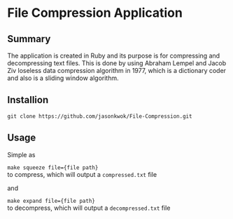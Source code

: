 # File Compression Application 

## Summary 
The application is created in Ruby and its purpose is for compressing and decompressing text files. This is done by using Abraham Lempel and Jacob Ziv loseless data compression algorithm in 1977, which is a dictionary coder and also is a sliding window algorithm. 

## Installion 
`git clone https://github.com/jasonkwok/File-Compression.git`

## Usage 
Simple as 

`make squeeze file={file path}` <br> 
to compress, which will output a `compressed.txt` file 

and

`make expand file={file path}` <br> 
to decompress, which will output a `decompressed.txt` file 

